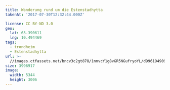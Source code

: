 ```yaml
---
title: Wanderung rund um die Estenstadhytta
takenAt: '2017-07-30T12:32:44.000Z'

license: CC BY-ND 3.0
geo:
  lat: 63.390611
  lng: 10.494469
tags:
  - trondheim
  - Estenstadhytta
url: >-
  //images.ctfassets.net/bncv3c2gt878/1nnvcY1g8vGR5NGufryoYL/d996194909e1751326d0f1502d50daf5/wanderung-rund-um-die-estenstadhytta_36131707331_o
size: 3996917
image:
  width: 5344
  height: 3006
---
```

